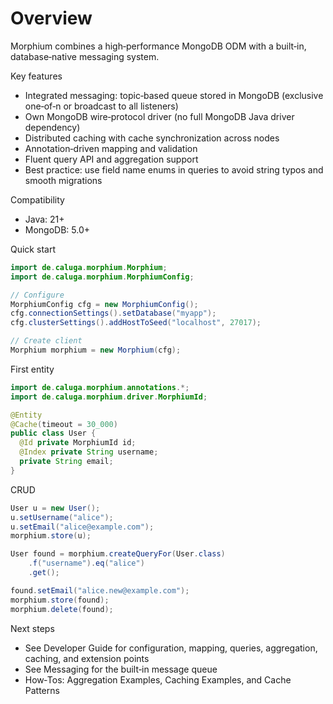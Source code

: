 # Overview

Morphium combines a high‑performance MongoDB ODM with a built‑in, database‑native messaging system.

Key features
- Integrated messaging: topic‑based queue stored in MongoDB (exclusive one‑of‑n or broadcast to all listeners)
- Own MongoDB wire‑protocol driver (no full MongoDB Java driver dependency)
- Distributed caching with cache synchronization across nodes
- Annotation‑driven mapping and validation
- Fluent query API and aggregation support
- Best practice: use field name enums in queries to avoid string typos and smooth migrations

Compatibility
- Java: 21+
- MongoDB: 5.0+

Quick start
```java
import de.caluga.morphium.Morphium;
import de.caluga.morphium.MorphiumConfig;

// Configure
MorphiumConfig cfg = new MorphiumConfig();
cfg.connectionSettings().setDatabase("myapp");
cfg.clusterSettings().addHostToSeed("localhost", 27017);

// Create client
Morphium morphium = new Morphium(cfg);
```

First entity
```java
import de.caluga.morphium.annotations.*;
import de.caluga.morphium.driver.MorphiumId;

@Entity
@Cache(timeout = 30_000)
public class User {
  @Id private MorphiumId id;
  @Index private String username;
  private String email;
}
```

CRUD
```java
User u = new User();
u.setUsername("alice");
u.setEmail("alice@example.com");
morphium.store(u);

User found = morphium.createQueryFor(User.class)
    .f("username").eq("alice")
    .get();

found.setEmail("alice.new@example.com");
morphium.store(found);
morphium.delete(found);
```

Next steps
- See Developer Guide for configuration, mapping, queries, aggregation, caching, and extension points
- See Messaging for the built‑in message queue
- How‑Tos: Aggregation Examples, Caching Examples, and Cache Patterns
